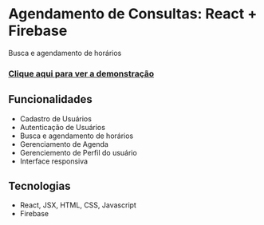 # Agendamento de Consultas: React + Firebase

Busca e agendamento de horários

### [Clique aqui para ver a demonstração](https://agenda-consultas-97ac7.web.app/)

## Funcionalidades

- Cadastro de Usuários
- Autenticação de Usuários
- Busca e agendamento de horários
- Gerenciamento de Agenda
- Gerenciemento de Perfil do usuário
- Interface responsiva

## Tecnologias

- React, JSX, HTML, CSS, Javascript
- Firebase

